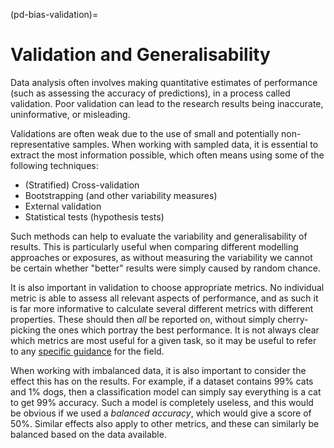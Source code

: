 (pd-bias-validation)=
# Validation and Generalisability 
Data analysis often involves making quantitative estimates of performance (such as assessing the accuracy of predictions), in a process called validation. 
Poor validation can lead to the research results being inaccurate, uninformative, or misleading.

Validations are often weak due to the use of small and potentially non-representative samples. 
When working with sampled data, it is essential to extract the most information possible, which often means using some of the following techniques:
- (Stratified) Cross-validation 
- Bootstrapping (and other variability measures)
- External validation
- Statistical tests (hypothesis tests)

Such methods can help to evaluate the variability and generalisability of results.
This is particularly useful when comparing different modelling approaches or exposures, as without measuring the variability we cannot be certain whether "better" results were simply caused by random chance. 

It is also important in validation to choose appropriate metrics. 
No individual metric is able to assess all relevant aspects of performance, and as such it is far more informative to calculate several different metrics with different properties. 
These should then *all* be reported on, without simply cherry-picking the ones which portray the best performance. 
It is not always clear which metrics are most useful for a given task, so it may be useful to refer to any [specific guidance](https://www.nature.com/articles/s41592-023-02151-z) for the field.


When working with imbalanced data, it is also important to consider the effect this has on the results.
For example, if a dataset contains 99% cats and 1% dogs, then a classification model can simply say everything is a cat to get 99% accuracy.
Such a model is completely useless, and this would be obvious if we used a *balanced accuracy*, which would give a score of 50%. 
Similar effects also apply to other metrics, and these can similarly be balanced based on the data available. 
